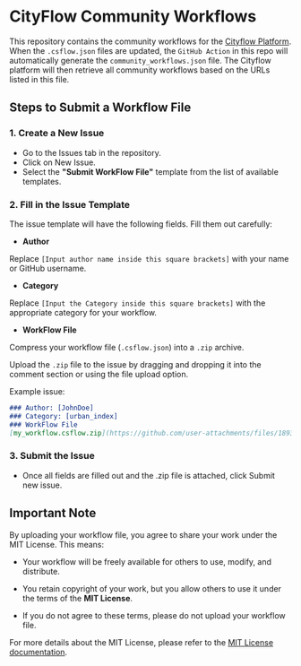 # CityFlow Community Workflows


This repository contains the community workflows for the [Cityflow Platform](https://github.com/kekehurry/cityflow_platform). When the `.csflow.json` files are updated, the `GitHub Action` in this repo will automatically generate the `community_workflows.json` file. The Cityflow platform will then retrieve all community workflows based on the URLs listed in this file. 


## Steps to Submit a Workflow File

### 1. Create a New Issue

- Go to the Issues tab in the repository.
- Click on New Issue.
- Select the **"Submit WorkFlow File"** template from the list of available templates.

### 2. Fill in the Issue Template

The issue template will have the following fields. Fill them out carefully:

- **Author** 

Replace `[Input author name inside this square brackets]` with your name or GitHub username.

- **Category**

Replace `[Input the Category inside this square brackets]` with the appropriate category for your workflow.

- **WorkFlow File**

Compress your workflow file (`.csflow.json`) into a `.zip` archive.

Upload the `.zip` file to the issue by dragging and dropping it into the comment section or using the file upload option.

Example issue:

```markdown
### Author: [JohnDoe]
### Category: [urban_index]
### WorkFlow File
[my_workflow.csflow.zip](https://github.com/user-attachments/files/18939255/my_workflow.zip)"
```

### 3. Submit the Issue

- Once all fields are filled out and the .zip file is attached, click Submit new issue.


## Important Note

By uploading your workflow file, you agree to share your work under the MIT License. This means:

- Your workflow will be freely available for others to use, modify, and distribute.

- You retain copyright of your work, but you allow others to use it under the terms of the **MIT License**.

- If you do not agree to these terms, please do not upload your workflow file.

For more details about the MIT License, please refer to the [MIT License documentation](https://opensource.org/licenses/MIT).
